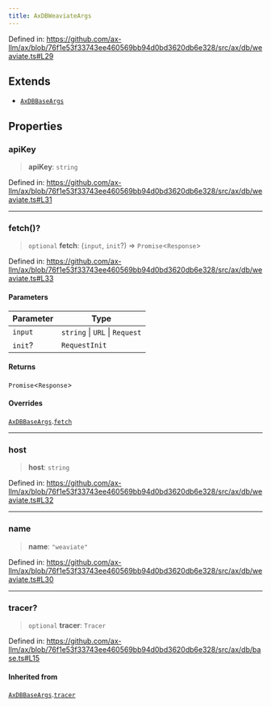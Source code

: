 ```yaml
---
title: AxDBWeaviateArgs
---
```


Defined in: https://github.com/ax-llm/ax/blob/76f1e53f33743ee460569bb94d0bd3620db6e328/src/ax/db/weaviate.ts#L29

## Extends

- [`AxDBBaseArgs`](/api/#03-apidocs/interfaceaxdbbaseargs)

## Properties

<a id="apiKey"></a>

### apiKey

> **apiKey**: `string`

Defined in: https://github.com/ax-llm/ax/blob/76f1e53f33743ee460569bb94d0bd3620db6e328/src/ax/db/weaviate.ts#L31

***

<a id="fetch"></a>

### fetch()?

> `optional` **fetch**: (`input`, `init`?) => `Promise`\<`Response`\>

Defined in: https://github.com/ax-llm/ax/blob/76f1e53f33743ee460569bb94d0bd3620db6e328/src/ax/db/weaviate.ts#L33

#### Parameters

| Parameter | Type |
| ------ | ------ |
| `input` | `string` \| `URL` \| `Request` |
| `init`? | `RequestInit` |

#### Returns

`Promise`\<`Response`\>

#### Overrides

[`AxDBBaseArgs`](/api/#03-apidocs/interfaceaxdbbaseargs).[`fetch`](/api/#03-apidocs/interfaceaxdbbaseargsmdfetch)

***

<a id="host"></a>

### host

> **host**: `string`

Defined in: https://github.com/ax-llm/ax/blob/76f1e53f33743ee460569bb94d0bd3620db6e328/src/ax/db/weaviate.ts#L32

***

<a id="name"></a>

### name

> **name**: `"weaviate"`

Defined in: https://github.com/ax-llm/ax/blob/76f1e53f33743ee460569bb94d0bd3620db6e328/src/ax/db/weaviate.ts#L30

***

<a id="tracer"></a>

### tracer?

> `optional` **tracer**: `Tracer`

Defined in: https://github.com/ax-llm/ax/blob/76f1e53f33743ee460569bb94d0bd3620db6e328/src/ax/db/base.ts#L15

#### Inherited from

[`AxDBBaseArgs`](/api/#03-apidocs/interfaceaxdbbaseargs).[`tracer`](/api/#03-apidocs/interfaceaxdbbaseargsmdtracer)
